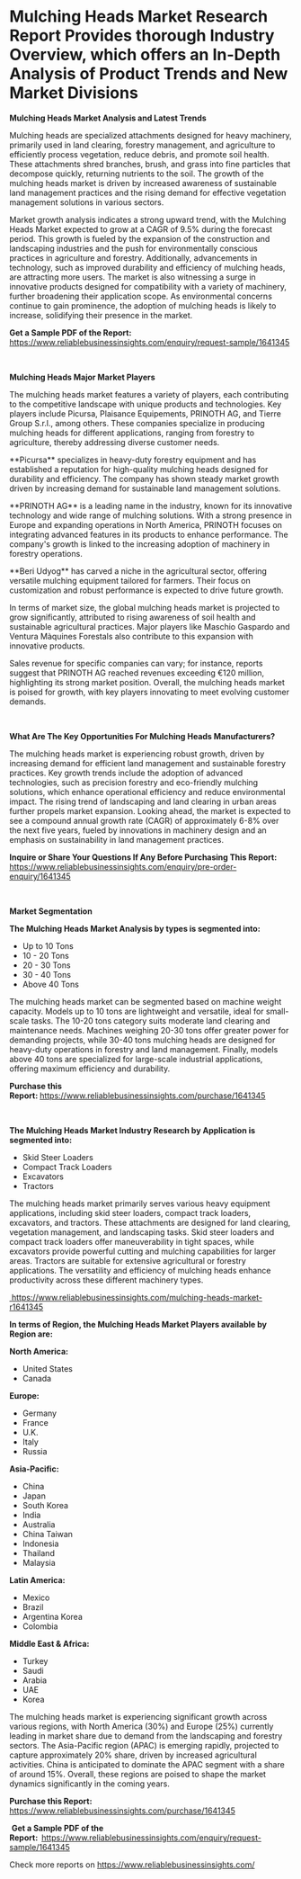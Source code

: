 <p><h1>Mulching Heads Market Research Report Provides thorough Industry Overview, which offers an In-Depth Analysis of Product Trends and New Market Divisions</h1></p><p><strong>Mulching Heads Market Analysis and Latest Trends</strong></p>
<p><p>Mulching heads are specialized attachments designed for heavy machinery, primarily used in land clearing, forestry management, and agriculture to efficiently process vegetation, reduce debris, and promote soil health. These attachments shred branches, brush, and grass into fine particles that decompose quickly, returning nutrients to the soil. The growth of the mulching heads market is driven by increased awareness of sustainable land management practices and the rising demand for effective vegetation management solutions in various sectors.</p><p>Market growth analysis indicates a strong upward trend, with the Mulching Heads Market expected to grow at a CAGR of 9.5% during the forecast period. This growth is fueled by the expansion of the construction and landscaping industries and the push for environmentally conscious practices in agriculture and forestry. Additionally, advancements in technology, such as improved durability and efficiency of mulching heads, are attracting more users. The market is also witnessing a surge in innovative products designed for compatibility with a variety of machinery, further broadening their application scope. As environmental concerns continue to gain prominence, the adoption of mulching heads is likely to increase, solidifying their presence in the market.</p></p>
<p><strong>Get a Sample PDF of the Report:&nbsp;</strong> <a href="https://www.reliablebusinessinsights.com/enquiry/request-sample/1641345?utm_campaign=2468&utm_medium=2&utm_source=Github&utm_content=ia&utm_term=22022025&utm_id=mulching-heads">https://www.reliablebusinessinsights.com/enquiry/request-sample/1641345</a></p>
<p>&nbsp;</p>
<p><strong>Mulching Heads Major Market Players</strong></p>
<p><p>The mulching heads market features a variety of players, each contributing to the competitive landscape with unique products and technologies. Key players include Picursa, Plaisance Equipements, PRINOTH AG, and Tierre Group S.r.l., among others. These companies specialize in producing mulching heads for different applications, ranging from forestry to agriculture, thereby addressing diverse customer needs.</p><p>**Picursa** specializes in heavy-duty forestry equipment and has established a reputation for high-quality mulching heads designed for durability and efficiency. The company has shown steady market growth driven by increasing demand for sustainable land management solutions.</p><p>**PRINOTH AG** is a leading name in the industry, known for its innovative technology and wide range of mulching solutions. With a strong presence in Europe and expanding operations in North America, PRINOTH focuses on integrating advanced features in its products to enhance performance. The company's growth is linked to the increasing adoption of machinery in forestry operations.</p><p>**Beri Udyog** has carved a niche in the agricultural sector, offering versatile mulching equipment tailored for farmers. Their focus on customization and robust performance is expected to drive future growth.</p><p>In terms of market size, the global mulching heads market is projected to grow significantly, attributed to rising awareness of soil health and sustainable agricultural practices. Major players like Maschio Gaspardo and Ventura Màquines Forestals also contribute to this expansion with innovative products.</p><p>Sales revenue for specific companies can vary; for instance, reports suggest that PRINOTH AG reached revenues exceeding €120 million, highlighting its strong market position. Overall, the mulching heads market is poised for growth, with key players innovating to meet evolving customer demands.</p></p>
<p>&nbsp;</p>
<p><strong>What Are The Key Opportunities For Mulching Heads Manufacturers?</strong></p>
<p><p>The mulching heads market is experiencing robust growth, driven by increasing demand for efficient land management and sustainable forestry practices. Key growth trends include the adoption of advanced technologies, such as precision forestry and eco-friendly mulching solutions, which enhance operational efficiency and reduce environmental impact. The rising trend of landscaping and land clearing in urban areas further propels market expansion. Looking ahead, the market is expected to see a compound annual growth rate (CAGR) of approximately 6-8% over the next five years, fueled by innovations in machinery design and an emphasis on sustainability in land management practices.</p></p>
<p><strong>Inquire or Share Your Questions If Any Before Purchasing This Report:</strong> <a href="https://www.reliablebusinessinsights.com/enquiry/pre-order-enquiry/1641345?utm_campaign=2468&utm_medium=2&utm_source=Github&utm_content=ia&utm_term=22022025&utm_id=mulching-heads">https://www.reliablebusinessinsights.com/enquiry/pre-order-enquiry/1641345</a></p>
<p>&nbsp;</p>
<p><strong>Market Segmentation</strong></p>
<p><strong>The Mulching Heads Market Analysis by types is segmented into:</strong></p>
<p><ul><li>Up to 10 Tons</li><li>10 - 20 Tons</li><li>20 - 30 Tons</li><li>30 - 40 Tons</li><li>Above 40 Tons</li></ul></p>
<p><p>The mulching heads market can be segmented based on machine weight capacity. Models up to 10 tons are lightweight and versatile, ideal for small-scale tasks. The 10-20 tons category suits moderate land clearing and maintenance needs. Machines weighing 20-30 tons offer greater power for demanding projects, while 30-40 tons mulching heads are designed for heavy-duty operations in forestry and land management. Finally, models above 40 tons are specialized for large-scale industrial applications, offering maximum efficiency and durability.</p></p>
<p><strong>Purchase this Report:&nbsp;</strong><a href="https://www.reliablebusinessinsights.com/purchase/1641345?utm_campaign=2468&utm_medium=2&utm_source=Github&utm_content=ia&utm_term=22022025&utm_id=mulching-heads">https://www.reliablebusinessinsights.com/purchase/1641345</a></p>
<p>&nbsp;</p>
<p><strong>The Mulching Heads Market Industry Research by Application is segmented into:</strong></p>
<p><ul><li>Skid Steer Loaders</li><li>Compact Track Loaders</li><li>Excavators</li><li>Tractors</li></ul></p>
<p><p>The mulching heads market primarily serves various heavy equipment applications, including skid steer loaders, compact track loaders, excavators, and tractors. These attachments are designed for land clearing, vegetation management, and landscaping tasks. Skid steer loaders and compact track loaders offer maneuverability in tight spaces, while excavators provide powerful cutting and mulching capabilities for larger areas. Tractors are suitable for extensive agricultural or forestry applications. The versatility and efficiency of mulching heads enhance productivity across these different machinery types.</p></p>
<p><a href="https://www.reliablebusinessinsights.com/mulching-heads-market-r1641345?utm_campaign=2468&utm_medium=2&utm_source=Github&utm_content=ia&utm_term=22022025&utm_id=mulching-heads">&nbsp;https://www.reliablebusinessinsights.com/mulching-heads-market-r1641345</a></p>
<p><strong>In terms of Region, the Mulching Heads Market Players available by Region are:</strong></p>
<p>
    <p> <strong> North America: </strong>
        <ul>
            <li>United States</li>
            <li>Canada</li>
        </ul>
        </p> 
    <p> <strong> Europe: </strong>
        <ul>
            <li>Germany</li>
            <li>France</li>
            <li>U.K.</li>
            <li>Italy</li>
            <li>Russia</li>
        </ul>
        </p> 
    <p> <strong> Asia-Pacific: </strong>
        <ul>
            <li>China</li>
            <li>Japan</li>
            <li>South Korea</li>
            <li>India</li>
            <li>Australia</li>
            <li>China Taiwan</li>
            <li>Indonesia</li>
            <li>Thailand</li>
            <li>Malaysia</li>
        </ul>
        </p> 
    <p> <strong> Latin America: </strong>
        <ul>
            <li>Mexico</li>
            <li>Brazil</li>
            <li>Argentina Korea</li>
            <li>Colombia</li>
        </ul>
        </p> 
    <p> <strong> Middle East & Africa: </strong>
        <ul>
            <li>Turkey</li>
            <li>Saudi</li>
            <li>Arabia</li>
            <li>UAE</li>
            <li>Korea</li>
        </ul>
    </p>
    </p>
<p><p>The mulching heads market is experiencing significant growth across various regions, with North America (30%) and Europe (25%) currently leading in market share due to demand from the landscaping and forestry sectors. The Asia-Pacific region (APAC) is emerging rapidly, projected to capture approximately 20% share, driven by increased agricultural activities. China is anticipated to dominate the APAC segment with a share of around 15%. Overall, these regions are poised to shape the market dynamics significantly in the coming years.</p></p>
<p><strong>Purchase this Report: </strong><a href="https://www.reliablebusinessinsights.com/purchase/1641345?utm_campaign=2468&utm_medium=2&utm_source=Github&utm_content=ia&utm_term=22022025&utm_id=mulching-heads">https://www.reliablebusinessinsights.com/purchase/1641345</a></p>
<p>&nbsp;<strong>Get a Sample PDF of the Report:&nbsp;&nbsp;</strong><a href="https://www.reliablebusinessinsights.com/enquiry/request-sample/1641345?utm_campaign=2468&utm_medium=2&utm_source=Github&utm_content=ia&utm_term=22022025&utm_id=mulching-heads">https://www.reliablebusinessinsights.com/enquiry/request-sample/1641345</a></p>
<p><strong></strong></p>
<p>Check more reports on <a href="https://www.reliablebusinessinsights.com/?utm_campaign=2468&utm_medium=2&utm_source=Github&utm_content=ia&utm_term=22022025&utm_id=mulching-heads">https://www.reliablebusinessinsights.com/</a></p>